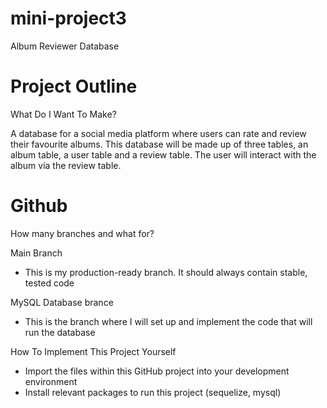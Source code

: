 # mini-project3

Album Reviewer Database

# Project Outline

What Do I Want To Make?

A database for a social media platform where users can rate and review their favourite albums. This database will be made up of three tables, an album table, a user table and a review table. The user will interact with the album via the review table.

# Github

How many branches and what for?

Main Branch

- This is my production-ready branch. It should always contain stable, tested code

MySQL Database brance

- This is the branch where I will set up and implement the code that will run the database

How To Implement This Project Yourself

- Import the files within this GitHub project into your development environment
- Install relevant packages to run this project (sequelize, mysql)

